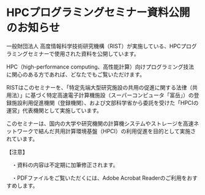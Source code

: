 # HPCプログラミングセミナー資料公開のお知らせ
一般財団法人 高度情報科学技術研究機構（RIST）が実施している、HPCプログラミングセミナーで使用された資料を公開しています。

HPC（high-performance computing、高性能計算）向けプログラミング技法に関心のある方であれば、どなたでもご覧いただけます。

RISTはこのセミナーを、「特定先端大型研究施設の共用の促進に関する法律（共用法）」に基づく特定高速電子計算機施設（スーパーコンピュータ「富岳」）の登録施設利用促進機関（登録機関）、および文部科学省から委託を受けた「HPCIの運営」代表機関として実施しています。

このセミナーは、国内の大学や研究機関の計算機システムやストレージを高速ネットワークで結んだ共用計算環境基盤（HPCI）の利用促進を目的として実施されています。

【注意】

　・資料の内容は不定期に加筆修正されます。

　・PDFファイルをご覧いただくには、Adobe Acrobat Readerのご利用をおすすめします。
